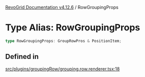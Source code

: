[RevoGrid Documentation v4.12.6](README.md) / RowGroupingProps

# Type Alias: RowGroupingProps

```ts
type RowGroupingProps: GroupRowPros & PositionItem;
```

## Defined in

[src/plugins/groupingRow/grouping.row.renderer.tsx:18](https://github.com/revolist/revogrid/blob/293c9e1b6198b802a0690dc2e0b9faebd722e77f/src/plugins/groupingRow/grouping.row.renderer.tsx#L18)
